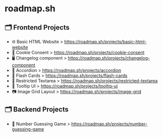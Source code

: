 # roadmap.sh

## 🗂️ Frontend Projects

- 🌐 Basic HTML Website > https://roadmap.sh/projects/basic-html-website
- 🍪 Cookie Consent > https://roadmap.sh/projects/cookie-consent
- 🖥️ Changelog component > https://roadmap.sh/projects/changelog-component
- 📱 Accordion > https://roadmap.sh/projects/accordion
- 📰 Flash Cards > https://roadmap.sh/projects/flash-cards
- 💬 Restricted Textarea > https://roadmap.sh/projects/restricted-textarea
- 📑 Tooltip UI > https://roadmap.sh/projects/tooltip-ui
- 📷 Image Grid Layout > https://roadmap.sh/projects/image-grid

## 🗂️ Backend Projects

- 🔢 Number Guessing Game > https://roadmap.sh/projects/number-guessing-game
